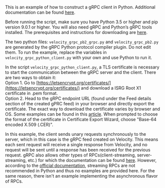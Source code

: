 This is an example of how to construct a gRPC client in Python. Additional documentation can be found [here](https://grpc.io/docs/languages/python/).

Before running the script, make sure you have Python 3.5 or higher and pip version 9.0.1 or higher. You will also need gRPC and Python’s gRPC tools installed. The prerequisites and instructions for downloading are [here](https://grpc.io/docs/languages/python/quickstart/). 

The two python files: `velocity_grpc_pb2_grpc.py` and `velocity_grpc_pb2.py` are generated by the gRPC Python protocol compiler plugin. Do not edit them. To run the example, replace the variables in `velocity_grpc_python_client.py` with your own and use Python to run it.

In the script `velocity_grpc_python_client.py`, a TLS certificate is necessary to start the communication between the gRPC server and the client. There are two ways to obtain it:\
    Option 1. Go to [https://letsencrypt.org/certificates/](https://letsencrypt.org/certificates/) and download a ISRG Root X1 certificate in .pem format.\
    Option 2. Head to the gRPC endpoint URL (found under the Feed details section of the created gPRC feed) in your browser and directly export the certificate. The exact way to download the certificate varies by browser and OS. Some examples can be found in this [article](https://www.esri.com/arcgis-blog/products/bus-analyst/field-mobility/learn-how-to-download-a-ssl-certificate-for-a-secured-portal/). When prompted to choose the format of the certificate in Certificate Export Wizard, choose "Base-64 encoded X.509 (.CER)".


In this example, the client sends unary requests synchronously to the server, which in this case is the gRPC feed created on Velocity. This means each sent request will receive a single response from Velocity, and no request will be sent until a response has been received for the previous request. gRPC also allows other types of RPCs(client-streaming, server-streaming, etc.) for which the documentation can be found [here](https://grpc.io/docs/what-is-grpc/core-concepts/#rpc-life-cycle). However, according to the [official documentation](https://grpc.io/docs/guides/performance/#python), streaming RPCs are not recommended in Python and thus no examples are provided here. For the same reason, there isn't an example implementing the asynchronous flavor of RPCs. 
